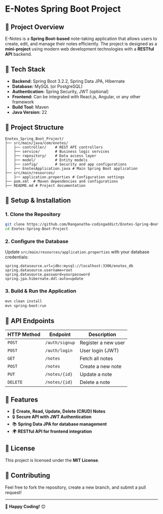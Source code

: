 # E-Notes Spring Boot Project

## 📌 Project Overview
E-Notes is a **Spring Boot-based** note-taking application that allows users to create, edit, and manage their notes efficiently. The project is designed as a **mini-project** using modern web development technologies with a **RESTful API** backend.

## 🚀 Tech Stack
- **Backend:** Spring Boot 3.2.2, Spring Data JPA, Hibernate
- **Database:** MySQL (or PostgreSQL)
- **Authentication:** Spring Security, JWT (optional)
- **Frontend:** Can be integrated with React.js, Angular, or any other framework
- **Build Tool:** Maven
- **Java Version:** 22

## 📂 Project Structure
```
Enotes_Spring_Boot_Project/
├── src/main/java/com/enotes/
│   ├── controller/    # REST API controllers
│   ├── service/       # Business logic services
│   ├── repository/    # Data access layer
│   ├── model/         # Entity models
│   ├── config/        # Security and app configurations
│   ├── EnotesApplication.java # Main Spring Boot application
├── src/main/resources/
│   ├── application.properties # Configuration settings
├── pom.xml  # Maven dependencies and configurations
├── README.md # Project documentation
```

## 🔧 Setup & Installation
### 1. Clone the Repository
```bash
git clone https://github.com/Ranganatha-codingaddict/Enotes-Spring-Boot-Project.git
cd Enotes-Spring-Boot-Project
```

### 2. Configure the Database
Update `src/main/resources/application.properties` with your database credentials:
```properties
spring.datasource.url=jdbc:mysql://localhost:3306/enotes_db
spring.datasource.username=root
spring.datasource.password=yourpassword
spring.jpa.hibernate.ddl-auto=update
```

### 3. Build & Run the Application
```bash
mvn clean install
mvn spring-boot:run
```

## 📌 API Endpoints
| HTTP Method | Endpoint        | Description          |
|------------|---------------|----------------------|
| `POST`     | `/auth/signup` | Register a new user |
| `POST`     | `/auth/login`  | User login (JWT)    |
| `GET`      | `/notes`       | Fetch all notes     |
| `POST`     | `/notes`       | Create a new note   |
| `PUT`      | `/notes/{id}`  | Update a note       |
| `DELETE`   | `/notes/{id}`  | Delete a note       |

## 🎯 Features
- 📝 **Create, Read, Update, Delete (CRUD) Notes**
- 🔒 **Secure API with JWT Authentication**
- 📚 **Spring Data JPA for database management**
- 🌍 **RESTful API for frontend integration**

## 📜 License
This project is licensed under the **MIT License**.

## 🤝 Contributing
Feel free to fork the repository, create a new branch, and submit a pull request!

---
🚀 **Happy Coding!** 😊

